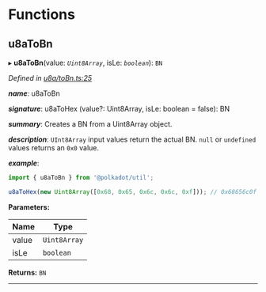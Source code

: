 

# Functions

<a id="u8atobn"></a>

##  u8aToBn

▸ **u8aToBn**(value: *`Uint8Array`*, isLe: *`boolean`*): `BN`

*Defined in [u8a/toBn.ts:25](https://github.com/polkadot-js/common/blob/ccfed2a/packages/util/src/u8a/toBn.ts#L25)*

*__name__*: u8aToBn

*__signature__*: u8aToHex (value?: Uint8Array, isLe: boolean = false): BN

*__summary__*: Creates a BN from a Uint8Array object.

*__description__*: `UInt8Array` input values return the actual BN. `null` or `undefined` values returns an `0x0` value.

*__example__*:   

```javascript
import { u8aToBn } from '@polkadot/util';

u8aToHex(new Uint8Array([0x68, 0x65, 0x6c, 0x6c, 0xf])); // 0x68656c0f
```

**Parameters:**

| Name | Type |
| ------ | ------ |
| value | `Uint8Array` |
| isLe | `boolean` |

**Returns:** `BN`

___

